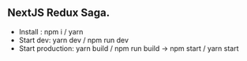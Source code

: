 NextJS Redux Saga.
----------
 - Install : npm i / yarn
 - Start dev: yarn dev / npm run dev
 - Start production: yarn build / npm run build -> npm start / yarn start